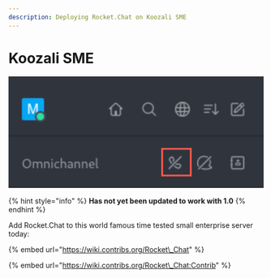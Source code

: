 ```yaml
---
description: Deploying Rocket.Chat on Koozali SME
---
```


# Koozali SME

![](../../../.gitbook/assets/image%20%282%29%20%281%29.png)

{% hint style="info" %}
**Has not yet been updated to work with 1.0**
{% endhint %}

Add Rocket.Chat to this world famous time tested small enterprise server today:

{% embed url="https://wiki.contribs.org/Rocket\_Chat" %}

{% embed url="https://wiki.contribs.org/Rocket\_Chat:Contrib" %}



